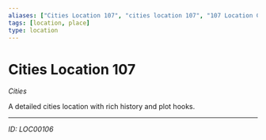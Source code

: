 ```yaml
---
aliases: ["Cities Location 107", "cities location 107", "107 Location Cities"]
tags: [location, place]
type: location
---
```


# Cities Location 107

*Cities*

A detailed cities location with rich history and plot hooks.

---
*ID: LOC00106*